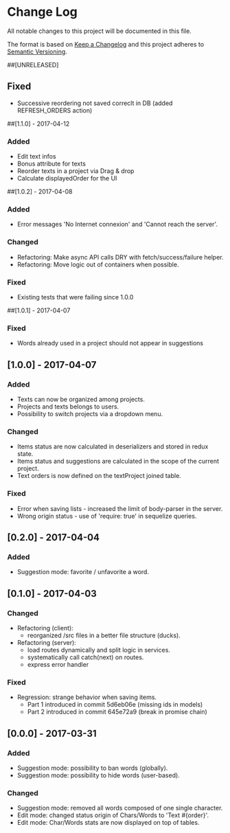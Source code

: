 # Change Log
All notable changes to this project will be documented in this file.

The format is based on [Keep a Changelog](http://keepachangelog.com/)
and this project adheres to [Semantic Versioning](http://semver.org/).

##[UNRELEASED]
## Fixed
- Successive reordering not saved correclt in DB (added REFRESH_ORDERS action)

##[1.1.0] - 2017-04-12
### Added
- Edit text infos
- Bonus attribute for texts
- Reorder texts in a project via Drag & drop
- Calculate displayedOrder for the UI

##[1.0.2] - 2017-04-08
### Added
- Error messages 'No Internet connexion' and 'Cannot reach the server'.

### Changed
- Refactoring: Make async API calls DRY with fetch/success/failure helper.
- Refactoring: Move logic out of containers when possible.

### Fixed
- Existing tests that were failing since 1.0.0

##[1.0.1] - 2017-04-07
### Fixed
- Words already used in a project should not appear in suggestions

## [1.0.0] - 2017-04-07
### Added
- Texts can now be organized among projects.
- Projects and texts belongs to users.
- Possibility to switch projects via a dropdown menu.

### Changed
- Items status are now calculated in deserializers and stored in redux state.
- Items status and suggestions are calculated in the scope of the current project.
- Text orders is now defined on the textProject joined table.

### Fixed
- Error when saving lists - increased the limit of body-parser in the server.
- Wrong origin status - use of 'require: true' in sequelize queries.

## [0.2.0] - 2017-04-04
### Added
- Suggestion mode: favorite / unfavorite a word.

## [0.1.0] - 2017-04-03
### Changed
- Refactoring (client):
  - reorganized /src files in a better file structure (ducks).
- Refactoring (server):
  - load routes dynamically and split logic in services.
  - systematically call catch(next) on routes.
  - express error handler

### Fixed
  - Regression: strange behavior when saving items.
    - Part 1 introduced in commit 5d6eb06e (missing ids in models)
    - Part 2 introduced in commit 645e72a9 (break in promise chain)

## [0.0.0] - 2017-03-31
### Added
- Suggestion mode: possibility to ban words (globally).
- Suggestion mode: possibility to hide words (user-based).

### Changed
- Suggestion mode: removed all words composed of one single character.
- Edit mode: changed status origin of Chars/Words to 'Text #{order}'.
- Edit mode: Char/Words stats are now displayed on top of tables.
